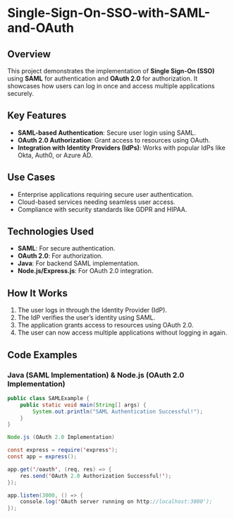 # Single-Sign-On-SSO-with-SAML-and-OAuth
## Overview
This project demonstrates the implementation of **Single Sign-On (SSO)** using **SAML** for authentication and **OAuth 2.0** for authorization. It showcases how users can log in once and access multiple applications securely.

## Key Features
- **SAML-based Authentication**: Secure user login using SAML.
- **OAuth 2.0 Authorization**: Grant access to resources using OAuth.
- **Integration with Identity Providers (IdPs)**: Works with popular IdPs like Okta, Auth0, or Azure AD.

## Use Cases
- Enterprise applications requiring secure user authentication.
- Cloud-based services needing seamless user access.
- Compliance with security standards like GDPR and HIPAA.

## Technologies Used
- **SAML**: For secure authentication.
- **OAuth 2.0**: For authorization.
- **Java**: For backend SAML implementation.
- **Node.js/Express.js**: For OAuth 2.0 integration.

## How It Works
1. The user logs in through the Identity Provider (IdP).
2. The IdP verifies the user’s identity using SAML.
3. The application grants access to resources using OAuth 2.0.
4. The user can now access multiple applications without logging in again.

## Code Examples

### Java (SAML Implementation) & Node.js (OAuth 2.0 Implementation)
```java
public class SAMLExample {
    public static void main(String[] args) {
        System.out.println("SAML Authentication Successful!");
    }
}

Node.js (OAuth 2.0 Implementation)

const express = require('express');
const app = express();

app.get('/oauth', (req, res) => {
    res.send('OAuth 2.0 Authorization Successful!');
});

app.listen(3000, () => {
    console.log('OAuth server running on http://localhost:3000');
});
